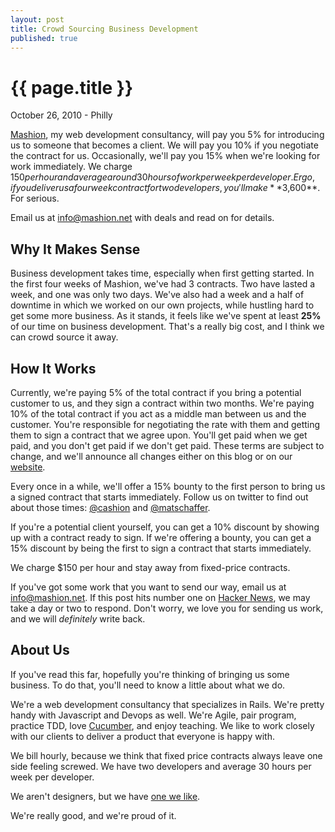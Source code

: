 ```yaml
---
layout: post
title: Crowd Sourcing Business Development
published: true
---
```


# {{ page.title }}

<p class="meta">October 26, 2010 - Philly</p>

[Mashion](http://mashion.net), my web development consultancy, will pay you 5%
for introducing us to someone that becomes a client. We will pay you 10% if you
negotiate the contract for us. Occasionally, we'll pay you 15% when we're
looking for work immediately. We charge $150 per hour and average around
30 hours of work per week per developer. Ergo, if you deliver us a four week
contract for two developers, you'll make **$3,600**. For serious.

Email us at [info@mashion.net](mailto:info@mashion.net) with deals and read on for details.

Why It Makes Sense
------------------

Business development takes time, especially when first getting started. In the
first four weeks of Mashion, we've had 3 contracts. Two have lasted a week, and
one was only two days. We've also had a week and a half of downtime in which we
worked on our own projects, while hustling hard to get some more business. As
it stands, it feels like we've spent at least **25%** of our time on business
development. That's a really big cost, and I think we can crowd source it away.

How It Works
------------

Currently, we're paying 5% of the total contract if you bring a potential
customer to us, and they sign a contract within two months. We're paying 10% of
the total contract if you act as a middle man between us and the customer.
You're responsible for negotiating the rate with them and getting them to sign
a contract that we agree upon. You'll get paid when we get paid, and you don't
get paid if we don't get paid.  These terms are subject to change, and we'll
announce all changes either on this blog or on our
[website](http://mashion.net).

Every once in a while, we'll offer a 15% bounty to the first person to bring us
a signed contract that starts immediately. Follow us on twitter to find out
about those times: [@cashion](http://twitter.com/cashion) and
[@matschaffer](http://twitter.com/matschaffer).

If you're a potential client yourself, you can get a 10% discount by showing up
with a contract ready to sign. If we're offering a bounty, you can get a 15% discount
by being the first to sign a contract that starts immediately.

We charge $150 per hour and stay away from fixed-price contracts.

If you've got some work that you want to send our way, email us at
[info@mashion.net](mailto:info@mashion.net). If this post hits number one on
[Hacker News](http://news.ycombinator.com), we may take a day or two to
respond. Don't worry, we love you for sending us work, and we will *definitely*
write back.

About Us
--------

If you've read this far, hopefully you're thinking of bringing us some
business. To do that, you'll need to know a little about what we do.

We're a web development consultancy that specializes in Rails. We're pretty
handy with Javascript and Devops as well. We're Agile, pair program, practice
TDD, love [Cucumber](http://cukes.info), and enjoy teaching. We like to work
closely with our clients to deliver a product that everyone is happy with.

We bill hourly, because we think that fixed price contracts always leave one
side feeling screwed. We have two developers and average 30 hours per week per
developer.

We aren't designers, but we have [one we like](http://thoughtmerchants.com/).

We're really good, and we're proud of it.
